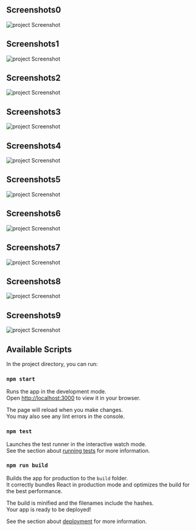 
## Screenshots0

![project Screenshot](https://github.com/SharmaNatvar/ReactJS/blob/main/voting/src/assets/ss/img0.png?raw=true)


## Screenshots1

![project Screenshot](https://github.com/SharmaNatvar/ReactJS/blob/main/voting/src/assets/ss/img1.png?raw=true)


## Screenshots2

![project Screenshot](https://github.com/SharmaNatvar/ReactJS/blob/main/voting/src/assets/ss/img2.png?raw=true)


## Screenshots3

![project Screenshot](https://github.com/SharmaNatvar/ReactJS/blob/main/voting/src/assets/ss/img3.png?raw=true)


## Screenshots4

![project Screenshot](https://github.com/SharmaNatvar/ReactJS/blob/main/voting/src/assets/ss/img4.png?raw=true)




## Screenshots5

![project Screenshot](https://github.com/SharmaNatvar/ReactJS/blob/main/voting/src/assets/ss/img5.png?raw=true)




## Screenshots6

![project Screenshot](https://github.com/SharmaNatvar/ReactJS/blob/main/voting/src/assets/ss/img6.png?raw=true)




## Screenshots7

![project Screenshot](https://github.com/SharmaNatvar/ReactJS/blob/main/voting/src/assets/ss/img7.png?raw=true)



## Screenshots8

![project Screenshot](https://github.com/SharmaNatvar/ReactJS/blob/main/voting/src/assets/ss/img8.png?raw=true)



## Screenshots9

![project Screenshot](https://github.com/SharmaNatvar/ReactJS/blob/main/voting/src/assets/ss/img9.png?raw=true)



<!-- 
## Screenshots10

![project Screenshot](https://github.com/SharmaNatvar/ReactJS/blob/main/voting/src/assets/ss/img10.png?raw=true) -->






## Available Scripts

In the project directory, you can run:

### `npm start`

Runs the app in the development mode.\
Open [http://localhost:3000](http://localhost:3000) to view it in your browser.

The page will reload when you make changes.\
You may also see any lint errors in the console.

### `npm test`

Launches the test runner in the interactive watch mode.\
See the section about [running tests](https://facebook.github.io/create-react-app/docs/running-tests) for more information.

### `npm run build`

Builds the app for production to the `build` folder.\
It correctly bundles React in production mode and optimizes the build for the best performance.

The build is minified and the filenames include the hashes.\
Your app is ready to be deployed!

See the section about [deployment](https://facebook.github.io/create-react-app/docs/deployment) for more information.

